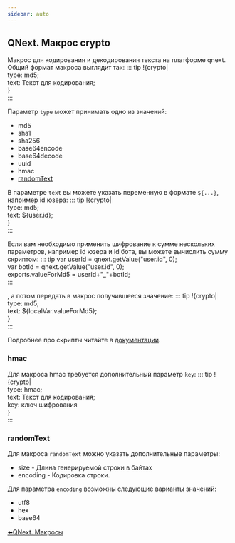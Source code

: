 ```yaml
---
sidebar: auto
---
```


## QNext. Макрос crypto

Макрос для кодирования и декодирования текста на платформе qnext. Общий формат макроса выглядит так:
::: tip
!{crypto|<br>  type: md5;<br>  text: Текст для кодирования;<br>}<br>
:::

Параметр `type` может принимать одно из значений:
* md5
* sha1
* sha256
* base64encode
* base64decode
* uuid
* hmac
* [randomText](#randomtext)

В параметре `text` вы можете указать переменную в формате `${...}`, например id юзера:
::: tip
!{crypto|<br>  type: md5;<br>  text: ${user.id};<br>}<br>
:::

Если вам необходимо применить шифрование к сумме нескольких параметров, например id юзера и id бота, вы можете вычислить сумму скриптом:
::: tip
var userId = qnext.getValue("user.id", 0);<br>var botId = qnext.getValue("user.id", 0);<br>exports.valueForMd5 = userId+"_"+botId;<br>
:::

, а потом передать в макрос получившееся значение:
::: tip
!{crypto|<br>  type: md5;<br>  text: ${localVar.valueForMd5};<br>}<br>
:::

Подробнее про скрипты читайте в [документации](/docs-test/ph/QNextBot-Scripts-10-29).
### hmac

Для макроса hmac требуется дополнительный параметр `key`:
::: tip
!{crypto|<br>  type: hmac;<br>  text: Текст для кодирования;<br>  key: ключ шифрования<br>}<br>
:::
### randomText

Для макроса `randomText` можно указать дополнительные параметры:
* size - Длина генерируемой строки в байтах
* encoding - Кодировка строки.

Для параметра `encoding` возможны следующие варианты значений:
* utf8
* hex
* base64





[⬅️QNext. Макросы](/docs-test/ph/QNext-Macroses-12-22)